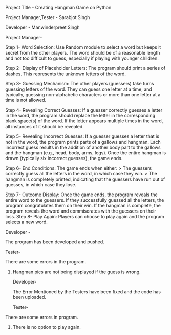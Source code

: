 Project Title - Creating Hangman Game on Python

Project Manager,Tester - Sarabjot Singh

Developer - Manwinderpreet Singh

Project Manager-

Step 1- Word Selection: Use Random module to select a word but keeps it secret from the other players. The word should be of a reasonable length and not too difficult to guess, especially if playing with younger children.

Step 2- Display of Placeholder Letters: The program should print a series of dashes. This represents the unknown letters of the word.

Step 3- Guessing Mechanism: The other players (guessers) take turns guessing letters of the word. They can guess one letter at a time, and typically, guessing non-alphabetic characters or more than one letter at a time is not allowed.

Step 4- Revealing Correct Guesses: If a guesser correctly guesses a letter in the word, the program should replace the letter in the corresponding blank space(s) of the word. If the letter appears multiple times in the word, all instances of it should be revealed.

Step 5- Revealing Incorrect Guesses: If a guesser guesses a letter that is not in the word, the program prints parts of a gallows and hangman. Each incorrect guess results in the addition of another body part to the gallows and the hangman (e.g., head, body, arms, legs). Once the entire hangman is drawn (typically six incorrect guesses), the game ends.

Step 6- End Conditions: The game ends when either: > The guessers correctly guess all the letters in the word, in which case they win. > The hangman is completely printed, indicating that the guessers have run out of guesses, in which case they lose.

Step 7- Outcome Display: Once the game ends, the program reveals the entire word to the guessers. If they successfully guessed all the letters, the program congratulates them on their win. If the hangman is complete, the program reveals the word and commiserates with the guessers on their loss. Step 8- Play Again: Players can choose to play again and the program selects a new word.

Developer -

The program has been developed and pushed.

Tester-

There are some errors in the program.

1. Hangman pics are not being displayed if the guess is wrong.

   Developer-

   The Error Mentioned by the Testers have been fixed and the code has been uploaded.

   Tester-

There are some errors in program.
   
 1. There is no option to play again.
   
